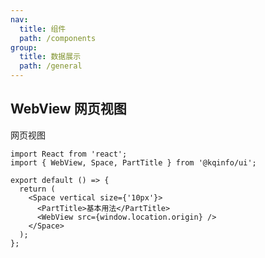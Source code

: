 ```yaml
---
nav:
  title: 组件
  path: /components
group:
  title: 数据展示
  path: /general
---
```


## WebView 网页视图

网页视图

```tsx
import React from 'react';
import { WebView, Space, PartTitle } from '@kqinfo/ui';

export default () => {
  return (
    <Space vertical size={'10px'}>
      <PartTitle>基本用法</PartTitle>
      <WebView src={window.location.origin} />
    </Space>
  );
};
```

<API></API>
